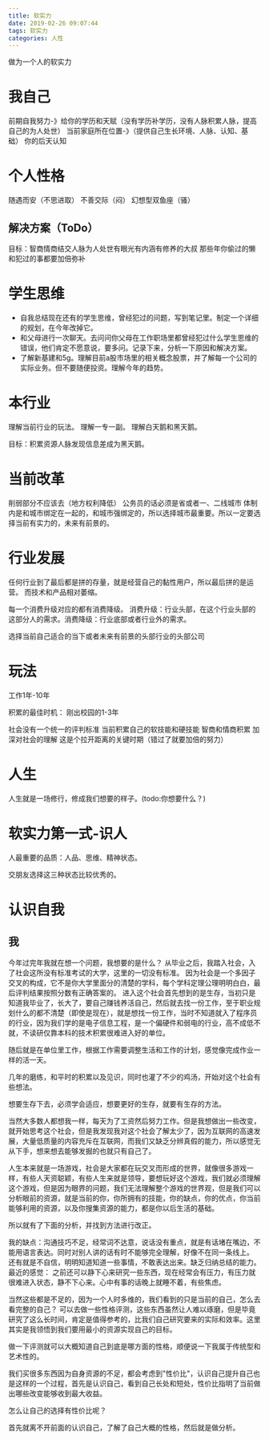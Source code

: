 ```yaml
---
title: 软实力
date: 2019-02-26 09:07:44
tags: 软实力
categories: 人性
---
```


做为一个人的软实力

<!-- more -->

# 我自己

前期自我努力-》给你的学历和天赋（没有学历补学历，没有人脉积累人脉，提高自己的为人处世）
当前家庭所在位置-》（提供自己生长环境、人脉、认知、基础）
你的后天认知

# 个人性格

随遇而安（不思进取）
不善交际（闷）
幻想型双鱼座（骚）

## 解决方案（ToDo）
目标：智商情商结交人脉为人处世有眼光有内涵有修养的大叔
那些年你偷过的懒和犯过的事都要加倍弥补

# 学生思维

* 自我总结现在还有的学生思维，曾经犯过的问题，写到笔记里。制定一个详细的规划，在今年改掉它。
* 和父母进行一次聊天。去问问你父母在工作职场里都曾经犯过什么学生思维的错误，他们肯定不愿意说，要多问。记录下来，分析一下原因和解决方案。
* 了解新基建和5g。理解目前a股市场里的相关概念股票，并了解每一个公司的实际业务。但不要随便投资。理解今年的趋势。

# 本行业

理解当前行业的玩法。
理解一专一副。
理解白天鹅和黑天鹅。

目标：积累资源人脉发现信息差成为黑天鹅。

<!-- more -->

# 当前改革

削弱部分不应该去（地方权利降低）
公务员的话必须是省或者一、二线城市
体制内是和城市绑定在一起的，和城市强绑定的，所以选择城市最重要。所以一定要选择当前有实力的，未来有前景的。

# 行业发展

任何行业到了最后都是拼的存量，就是经营自己的黏性用户，所以最后拼的是运营。
而技术和产品相对萎缩。

每一个消费升级对应的都有消费降级。
消费升级：行业头部，在这个行业头部的这部分人的需求。消费降级：行业底部或者行业外的需求。

选择当前自己适合的当下或者未来有前景的头部行业的头部公司

# 玩法

工作1年-10年

积累的最佳时机： 刚出校园的1-3年

社会没有一个统一的评判标准
当前积累自己的软技能和硬技能
智商和情商积累
加深对社会的理解
这是个拉开距离的关键时期（错过了就要加倍的努力）

# 人生

人生就是一场修行，修成我们想要的样子。(todo:你想要什么？)

# 软实力第一式-识人

人最重要的品质：人品、思维、精神状态。

交朋友选择这三种状态比较优秀的。

# 认识自我

## 我
今年过完年我就在想一个问题，我想要的是什么？
从毕业之后，我踏入社会，入了社会这所没有标准考试的大学，这里的一切没有标准。
因为社会是一个多因子交叉的构成，它不是你大学里面分的清楚的学科，每个学科定理公理明明白白，最后评判结果按照分数有正确答案的。
进入这个社会首先想到的是生存，当初只是知道我毕业了，长大了，要自己赚钱养活自己，然后就去找一份工作，至于职业规划什么的都不清楚（即使是现在），就是想找一份工作，当时不知道就入了程序员的行业，因为我们学的是电子信息工程，是一个偏硬件和弱电的行业，高不成低不就，不读研仅靠本科的技术积累很难进入好的单位。

随后就是在单位里工作，根据工作需要调整生活和工作的计划，感觉像完成作业一样的活一天。

几年的磨练，和平时的积累以及见识，同时也灌了不少的鸡汤，开始对这个社会有些想法。

想要生存下去，必须学会适应，想要更好的生存，就要有生存的方法。

当然大多数人都想我一样，每天为了工资然后努力工作。但是我想做出一些改变，就开始思考这个社会，但是我发现我对这个社会了解太少了，因为互联网的高速发展，大量低质量的内容充斥在互联网，而我们又缺乏分辨真假的能力，所以感觉无从下手，想来想去能够发掘的也就只有自己了。

人生本来就是一场游戏，社会是大家都在玩交叉而形成的世界，就像很多游戏一样，有些人天资聪颖，有些人生来就是领导，要想玩好这个游戏，我们就必须理解这个游戏，但是因为眼界的问题，我们无法理解整个游戏的世界观，但是我们可以分析眼前的资源，就是当前的你，你所拥有的技能，你的缺点，你的优点，你当前能够利用的资源，以及你搜集资源的能力，都是你以后生活的基础。

所以就有了下面的分析，并找到方法进行改正。

我的缺点：沟通技巧不足，经常词不达意，说话没有重点，就是有话堵在嘴边，不能用语言表达。同时对别人讲的话有时不能够完全理解，好像不在同一条线上。
还有就是不自信，明明知道知道一些事情，不敢表达出来。缺乏归纳总结的能力。
最近的感觉：
之前还可以静下心来研究一些东西，现在经常会有压力，有压力就很难进入状态，静不下心来。心中有事的话晚上就睡不着，有些焦虑。

当然这些都是不足的，因为一个人时多维的，我们看到的只是当前的自己，怎么去看完整的自己？
可以去做一些性格评测，这些东西虽然让人难以琢磨，但是毕竟研究了这么长时间，肯定是值得参考的，比我们自己研究要来的实际和效率。这里其实是我领悟到我们要用最小的资源实现自己的目标。

做一下评测就可以大概知道自己到底是哪方面的性格，顺便说一下我属于传统型和艺术性的。

我们买很多东西因为自身资源的不足，都会考虑到"性价比"，认识自己提升自己也是这样的一个过程，首先是认识自己，看到自己长处和短处，性价比指明了当前做出哪些改变能够收到最大收益。

怎么让自己的选择有性价比呢？

首先就离不开前面的认识自己，了解了自己大概的性格，然后就是做分析。


